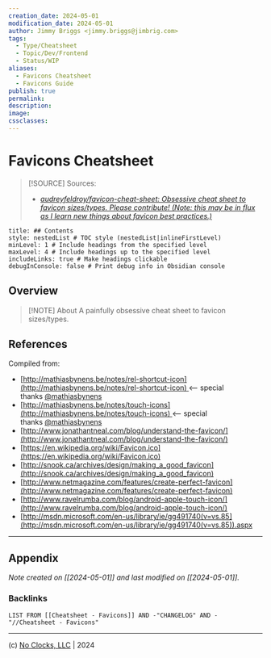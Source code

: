 ```yaml
---
creation_date: 2024-05-01
modification_date: 2024-05-01
author: Jimmy Briggs <jimmy.briggs@jimbrig.com>
tags:
  - Type/Cheatsheet
  - Topic/Dev/Frontend
  - Status/WIP
aliases:
  - Favicons Cheatsheet
  - Favicons Guide
publish: true
permalink:
description:
image:
cssclasses:
---
```


# Favicons Cheatsheet

> [!SOURCE] Sources:
> - *[audreyfeldroy/favicon-cheat-sheet: Obsessive cheat sheet to favicon sizes/types. Please contribute! (Note: this may be in flux as I learn new things about favicon best practices.)](https://github.com/audreyfeldroy/favicon-cheat-sheet)*

```table-of-contents
title: ## Contents 
style: nestedList # TOC style (nestedList|inlineFirstLevel)
minLevel: 1 # Include headings from the specified level
maxLevel: 4 # Include headings up to the specified level
includeLinks: true # Make headings clickable
debugInConsole: false # Print debug info in Obsidian console
```

## Overview

> [!NOTE] About
> A painfully obsessive cheat sheet to favicon sizes/types.







## References

Compiled from:

- [http://mathiasbynens.be/notes/rel-shortcut-icon](http://mathiasbynens.be/notes/rel-shortcut-icon) <-- special thanks [@mathiasbynens](https://github.com/mathiasbynens)
- [http://mathiasbynens.be/notes/touch-icons](http://mathiasbynens.be/notes/touch-icons) <-- special thanks [@mathiasbynens](https://github.com/mathiasbynens)
- [http://www.jonathantneal.com/blog/understand-the-favicon/](http://www.jonathantneal.com/blog/understand-the-favicon/)
- [https://en.wikipedia.org/wiki/Favicon.ico](https://en.wikipedia.org/wiki/Favicon.ico)
- [http://snook.ca/archives/design/making_a_good_favicon](http://snook.ca/archives/design/making_a_good_favicon)
- [http://www.netmagazine.com/features/create-perfect-favicon](http://www.netmagazine.com/features/create-perfect-favicon)
- [http://www.ravelrumba.com/blog/android-apple-touch-icon/](http://www.ravelrumba.com/blog/android-apple-touch-icon/)
- [http://msdn.microsoft.com/en-us/library/ie/gg491740(v=vs.85](http://msdn.microsoft.com/en-us/library/ie/gg491740(v=vs.85)).aspx

***

## Appendix

*Note created on [[2024-05-01]] and last modified on [[2024-05-01]].*

### Backlinks

```dataview
LIST FROM [[Cheatsheet - Favicons]] AND -"CHANGELOG" AND -"//Cheatsheet - Favicons"
```

***

(c) [No Clocks, LLC](https://github.com/noclocks) | 2024